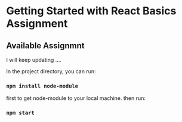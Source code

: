 # Getting Started with React Basics Assignment



## Available Assignmnt

I will keep updating ....

In the project directory, you can run:

### `npm install node-module` 

first to get node-module to your local machine. then run:

### `npm start`


